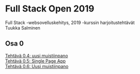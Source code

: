 # Full Stack Open 2019
Full Stack -websovelluskehitys, 2019 -kurssin harjoitustehtävät\
Tuukka Salminen

## Osa 0
[Tehtävä 0.4: uusi muistiinpano](https://github.com/TSalminen/Full-Stack-Open-2019/blob/master/osa0/Teht%C3%A4v%C3%A4%2004%20Muistiinpanon%20luominen.png)\
[Tehtävä 0.5: Single Page App](https://github.com/TSalminen/Full-Stack-Open-2019/blob/master/osa0/Teht%C3%A4v%C3%A4%2005.png)\
[Tehtävä 0.6: Uusi muistiinpano](https://github.com/TSalminen/Full-Stack-Open-2019/blob/master/osa0/Teht%C3%A4v%C3%A4%2006%20Muistiinpanon%20luominen%20(spa).png)
